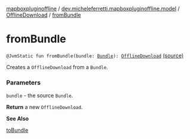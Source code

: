 [mapboxpluginoffline](../../index.md) / [dev.micheleferretti.mapboxpluginoffline.model](../index.md) / [OfflineDownload](index.md) / [fromBundle](./from-bundle.md)

# fromBundle

`@JvmStatic fun fromBundle(bundle: `[`Bundle`](https://developer.android.com/reference/android/os/Bundle.html)`): `[`OfflineDownload`](index.md) [(source)](https://github.com/xit0c/mapbox-plugin-offline/tree/master/mapboxpluginoffline/src/main/java/dev/micheleferretti/mapboxpluginoffline/model/OfflineDownload.kt#L44)

Creates a `OfflineDownload` from a `Bundle`.

### Parameters

`bundle` - the source `Bundle`.

**Return**
a new `OfflineDownload`.

**See Also**

[toBundle](to-bundle.md)

